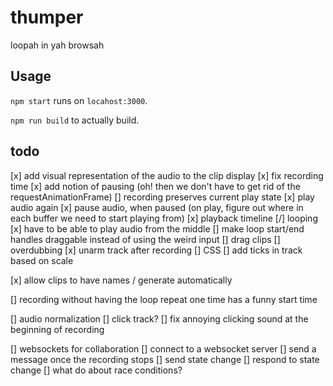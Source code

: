 # thumper

loopah in yah browsah

## Usage

`npm start` runs on `locahost:3000`.

`npm run build` to actually build.

## todo

[x] add visual representation of the audio to the clip display
[x] fix recording time
[x] add notion of pausing (oh! then we don't have to get rid of the requestAnimationFrame)
[] recording preserves current play state
[x] play audio again
[x] pause audio, when paused (on play, figure out where in each buffer we need to start playing from)
[x] playback timeline
[/] looping
  [x] have to be able to play audio from the middle
  [] make loop start/end handles draggable instead of using the weird input
[] drag clips
[] overdubbing
[x] unarm track after recording
[] CSS
[] add ticks in track based on scale

[x] allow clips to have names / generate automatically

[] recording without having the loop repeat one time has a funny start time

[] audio normalization
[] click track?
[] fix annoying clicking sound at the beginning of recording

[] websockets for collaboration
  [] connect to a websocket server
  [] send a message once the recording stops
  [] send state change
  [] respond to state change
  [] what do about race conditions?
